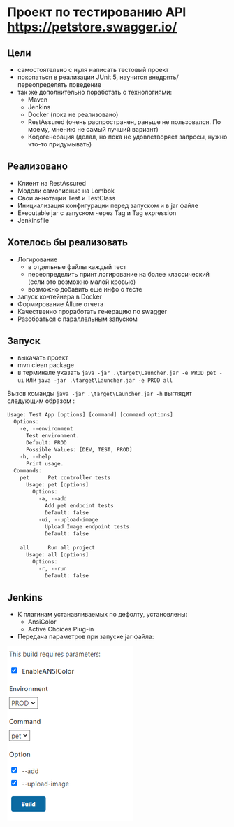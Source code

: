 # Проект по тестированию API https://petstore.swagger.io/

## Цели

- самостоятельно с нуля написать тестовый проект
- покопаться в реализации JUnit 5, научится внедрять/переопределять поведение
- так же дополнительно поработать с технологиями:
  - Maven
  - Jenkins
  - Docker (пока не реализовано)
  - RestAssured (очень распространен, раньше не пользовался. По моему, мнению не самый лучший вариант)
  - Кодогенерация (делал, но пока не удовлетворяет запросы, нужно что-то придумывать)

## Реализовано

- Клиент на RestAssured
- Модели самописные на Lombok
- Свои аннотации Test и TestClass
- Инициализация конфигурации перед запуском и в jar файле
- Executable jar c запуском через Tag и Tag expression
- Jenkinsfile

## Хотелось бы реализовать

- Логирование
  - в отдельные файлы каждый тест
  - переопределить принт логирование на более классический (если это возможно малой кровью)
  - возможно добавить еще инфо о тесте
- запуск контейнера в Docker
- Формирование Allure отчета
- Качественно проработать генерацию по swagger
- Разобраться с параллельным запуском

## Запуск

- выкачать проект
- mvn clean package
- в терминале указать
  `java -jar .\target\Launcher.jar -e PROD pet -ui`
  или
  `java -jar .\target\Launcher.jar -e PROD all`

Вызов команды  `java -jar .\target\Launcher.jar -h` выглядит следующим образом :

```
Usage: Test App [options] [command] [command options]
  Options:
    -e, --environment
      Test environment.
      Default: PROD
      Possible Values: [DEV, TEST, PROD]
    -h, --help
      Print usage.
  Commands:
    pet      Pet controller tests
      Usage: pet [options]
        Options:
          -a, --add
            Add pet endpoint tests
            Default: false
          -ui, --upload-image
            Upload Image endpoint tests
            Default: false

    all      Run all project
      Usage: all [options]
        Options:
          -r, --run
            Default: false

```

## Jenkins

- К плагинам устанавливаемых по дефолту, установлены:
  - AnsiColor
  - Active Choices Plug-in
- Передача параметров при запуске jar файла:

![img.png](src/main/resources/readme/img.png)


